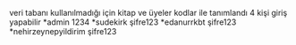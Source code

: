 veri tabanı kullanılmadığı için kitap ve üyeler kodlar ile tanımlandı
4 kişi giriş yapabilir
*admin   1234
*sudekirk   şifre123
*edanurrkbt   şifre123
*nehirzeynepyildirim   şifre123

